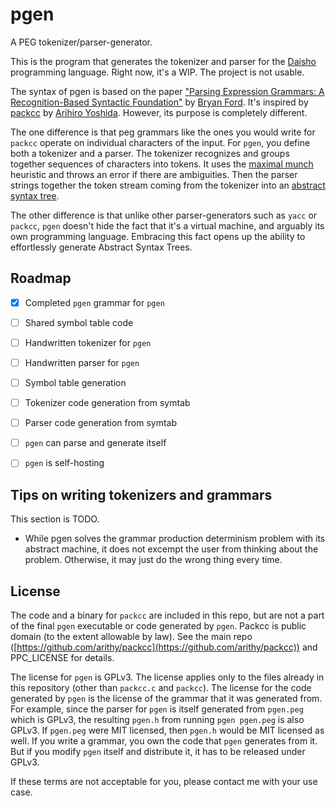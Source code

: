 # pgen
A PEG tokenizer/parser-generator.

This is the program that generates the tokenizer and parser for the [Daisho](https://github.com/apaz-cli/Daisho)
programming language. Right now, it's a WIP. The project is not usable.

The syntax of pgen is based on the paper ["Parsing Expression Grammars: A Recognition-Based Syntactic Foundation"](https://bford.info/pub/lang/peg.pdf)
by [Bryan Ford](https://scholar.google.com/citations?hl=en&user=TwyzQP4AAAAJ).
It's inspired by [packcc](https://github.com/arithy/packcc) by [Arihiro Yoshida](https://github.com/arithy).
However, its purpose is completely different.

The one difference is that peg grammars like the ones you would
write for `packcc` operate on individual characters of the input. For
`pgen`, you define both a tokenizer and a parser. The tokenizer
recognizes and groups together sequences of characters into tokens.
It uses the [maximal munch](https://en.wikipedia.org/wiki/Maximal_munch)
heuristic and throws an error if there are ambiguities. Then the parser
strings together the token stream coming from the tokenizer into an
[abstract syntax tree](https://en.wikipedia.org/wiki/Abstract_syntax_tree).

The other difference is that unlike other parser-generators such as
`yacc` or `packcc`, `pgen` doesn't hide the fact that it's a virtual
machine, and arguably its own programming language. Embracing this fact
opens up the ability to effortlessly generate Abstract Syntax Trees.


## Roadmap

- [x] Completed `pgen` grammar for `pgen`
- [ ] Shared symbol table code
- [ ] Handwritten tokenizer for `pgen`
- [ ] Handwritten parser for `pgen`
- [ ] Symbol table generation
- [ ] Tokenizer code generation from symtab
- [ ] Parser code generation from symtab
- [ ] `pgen` can parse and generate itself
- [ ] `pgen` is self-hosting


## Tips on writing tokenizers and grammars

This section is TODO.

* While pgen solves the grammar production determinism problem with its abstract machine, it does not excempt
the user from thinking about the problem. Otherwise, it may just do the wrong thing every time.



## License

The code and a binary for `packcc` are included in this repo, but are not a part of the final `pgen`
executable or code generated by `pgen`. Packcc is public domain (to the extent allowable by law). See
the main repo ([https://github.com/arithy/packcc](https://github.com/arithy/packcc)) and PPC_LICENSE for
details.

The license for `pgen` is GPLv3. The license applies only to the files already in this repository (other
than `packcc.c` and `packcc`). The license for the code generated by `pgen` is the license of the grammar
that it was generated from. For example, since the parser for `pgen` is itself generated from `pgen.peg`
which is GPLv3, the resulting `pgen.h` from running `pgen pgen.peg` is also GPLv3. If `pgen.peg` were MIT
licensed, then `pgen.h` would be MIT licensed as well. If you write a grammar, you own the code that
`pgen` generates from it. But if you modify `pgen` itself and distribute it, it has to be released under
GPLv3.

If these terms are not acceptable for you, please contact me with your use case.

